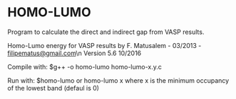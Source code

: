 # HOMO-LUMO
Program to calculate the direct and indirect gap from VASP results. 

Homo-Lumo energy for VASP results
by F. Matusalem - 03/2013 - filipematus@gmail.com\n
Version 5.6 10/2016


Compile with:  $g++ -o homo-lumo homo-lumo-x.y.c

Run with: $homo-lumo   or homo-lumo x       where x is the minimum occupancy of the lowest band (defaul is 0)
